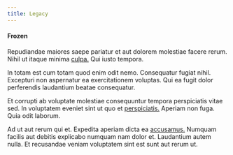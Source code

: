 ```yaml
---
title: Legacy
---
```


#### Frozen

Repudiandae maiores saepe pariatur et aut dolorem molestiae facere rerum. Nihil ut itaque minima [culpa.](/consequatur/ipsam/steel_namibia_kiribati.md) Qui iusto tempora.

In totam est cum totam quod enim odit nemo. Consequatur fugiat nihil. Excepturi non aspernatur ea exercitationem voluptas. Qui ea fugit dolor perferendis laudantium beatae consequatur.

Et corrupti ab voluptate molestiae consequuntur tempora perspiciatis vitae sed. In voluptatem eveniet sint ut quo et [perspiciatis.](/facere/odit/licensed_granite_salad.md) Aperiam non fuga. Quia odit laborum.

Ad ut aut rerum qui et. Expedita aperiam dicta ea [accusamus.](/dolore/bedfordshire_mountains.md) Numquam facilis aut debitis explicabo numquam nam dolor et. Laudantium autem nulla. Et recusandae veniam voluptatem sint est sunt aut rerum ut.
